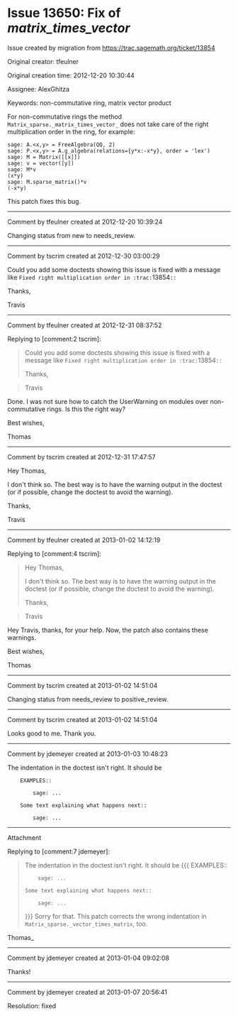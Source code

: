 # Issue 13650: Fix of _matrix_times_vector_

Issue created by migration from https://trac.sagemath.org/ticket/13854

Original creator: tfeulner

Original creation time: 2012-12-20 10:30:44

Assignee: AlexGhitza

Keywords: non-commutative ring, matrix vector product

For non-commutative rings the method `Matrix_sparse._matrix_times_vector_` does not take care of the right multiplication order in the ring, for example:
 

```
sage: A.<x,y> = FreeAlgebra(QQ, 2)
sage: P.<x,y> = A.g_algebra(relations={y*x:-x*y}, order = 'lex')
sage: M = Matrix([[x]])
sage: v = vector([y])
sage: M*v
(x*y)
sage: M.sparse_matrix()*v
(-x*y)
```


This patch fixes this bug.



---

Comment by tfeulner created at 2012-12-20 10:39:24

Changing status from new to needs_review.


---

Comment by tscrim created at 2012-12-30 03:00:29

Could you add some doctests showing this issue is fixed with a message like `Fixed right multiplication order in :trac:`13854`::`

Thanks,

Travis


---

Comment by tfeulner created at 2012-12-31 08:37:52

Replying to [comment:2 tscrim]:
> Could you add some doctests showing this issue is fixed with a message like `Fixed right multiplication order in :trac:`13854`::`
> 
> Thanks,

> Travis

Done. I was not sure how to catch the UserWarning on modules over non-commutative
rings. Is this the right way?

Best wishes,

Thomas


---

Comment by tscrim created at 2012-12-31 17:47:57

Hey Thomas,

I don't think so. The best way is to have the warning output in the doctest (or if possible, change the doctest to avoid the warning).

Thanks,

Travis


---

Comment by tfeulner created at 2013-01-02 14:12:19

Replying to [comment:4 tscrim]:
> Hey Thomas,
> 
> I don't think so. The best way is to have the warning output in the doctest (or if possible, change the doctest to avoid the warning).
> 
> Thanks,

> Travis

Hey Travis,
thanks, for your help. Now, the patch also contains these warnings.

Best wishes,

Thomas


---

Comment by tscrim created at 2013-01-02 14:51:04

Changing status from needs_review to positive_review.


---

Comment by tscrim created at 2013-01-02 14:51:04

Looks good to me. Thank you.


---

Comment by jdemeyer created at 2013-01-03 10:48:23

The indentation in the doctest isn't right. It should be

```
    EXAMPLES::

        sage: ...

    Some text explaining what happens next::

        sage: ...
```



---

Attachment

Replying to [comment:7 jdemeyer]:
> The indentation in the doctest isn't right. It should be
> {{{
>     EXAMPLES::
> 
>         sage: ...
> 
>     Some text explaining what happens next::
> 
>         sage: ...
> }}}
Sorry for that. This patch corrects the wrong indentation in `Matrix_sparse._vector_times_matrix`, too.

Thomas_


---

Comment by jdemeyer created at 2013-01-04 09:02:08

Thanks!


---

Comment by jdemeyer created at 2013-01-07 20:56:41

Resolution: fixed
